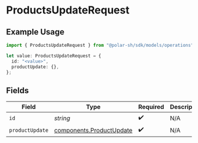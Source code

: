 # ProductsUpdateRequest

## Example Usage

```typescript
import { ProductsUpdateRequest } from "@polar-sh/sdk/models/operations";

let value: ProductsUpdateRequest = {
  id: "<value>",
  productUpdate: {},
};
```

## Fields

| Field                                                                | Type                                                                 | Required                                                             | Description                                                          |
| -------------------------------------------------------------------- | -------------------------------------------------------------------- | -------------------------------------------------------------------- | -------------------------------------------------------------------- |
| `id`                                                                 | *string*                                                             | :heavy_check_mark:                                                   | N/A                                                                  |
| `productUpdate`                                                      | [components.ProductUpdate](../../models/components/productupdate.md) | :heavy_check_mark:                                                   | N/A                                                                  |